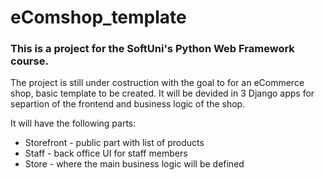# eComshop_template

### This is a project for the SoftUni's Python Web Framework course.

The project is still under costruction with the goal to for an eCommerce shop,
basic template to be created.
It will be devided in 3 Django apps for separtion of the frontend and business 
logic of the shop.

It will have the following parts:
* Storefront - public part with list of products
* Staff - back office UI for staff members
* Store - where the main business logic will be defined